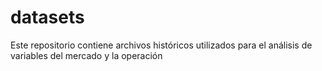 # datasets
Este repositorio contiene archivos históricos utilizados para el análisis de variables del mercado y la operación
